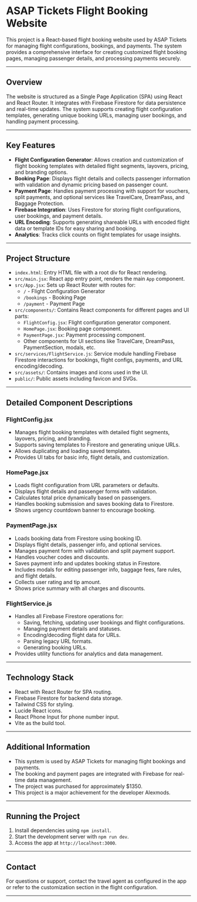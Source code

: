 # ASAP Tickets Flight Booking Website

This project is a React-based flight booking website used by ASAP Tickets for managing flight configurations, bookings, and payments. The system provides a comprehensive interface for creating customized flight booking pages, managing passenger details, and processing payments securely.

---

## Overview

The website is structured as a Single Page Application (SPA) using React and React Router. It integrates with Firebase Firestore for data persistence and real-time updates. The system supports creating flight configuration templates, generating unique booking URLs, managing user bookings, and handling payment processing.

---

## Key Features

- **Flight Configuration Generator**: Allows creation and customization of flight booking templates with detailed flight segments, layovers, pricing, and branding options.
- **Booking Page**: Displays flight details and collects passenger information with validation and dynamic pricing based on passenger count.
- **Payment Page**: Handles payment processing with support for vouchers, split payments, and optional services like TravelCare, DreamPass, and Baggage Protection.
- **Firebase Integration**: Uses Firestore for storing flight configurations, user bookings, and payment details.
- **URL Encoding**: Supports generating shareable URLs with encoded flight data or template IDs for easy sharing and booking.
- **Analytics**: Tracks click counts on flight templates for usage insights.

---

## Project Structure

- `index.html`: Entry HTML file with a root div for React rendering.
- `src/main.jsx`: React app entry point, renders the main `App` component.
- `src/App.jsx`: Sets up React Router with routes for:
  - `/` - Flight Configuration Generator
  - `/bookings` - Booking Page
  - `/payment` - Payment Page
- `src/components/`: Contains React components for different pages and UI parts:
  - `FlightConfig.jsx`: Flight configuration generator component.
  - `HomePage.jsx`: Booking page component.
  - `PaymentPage.jsx`: Payment processing component.
  - Other components for UI sections like TravelCare, DreamPass, PaymentSection, modals, etc.
- `src/services/FlightService.js`: Service module handling Firebase Firestore interactions for bookings, flight configs, payments, and URL encoding/decoding.
- `src/assets/`: Contains images and icons used in the UI.
- `public/`: Public assets including favicon and SVGs.

---

## Detailed Component Descriptions

### FlightConfig.jsx

- Manages flight booking templates with detailed flight segments, layovers, pricing, and branding.
- Supports saving templates to Firestore and generating unique URLs.
- Allows duplicating and loading saved templates.
- Provides UI tabs for basic info, flight details, and customization.

### HomePage.jsx

- Loads flight configuration from URL parameters or defaults.
- Displays flight details and passenger forms with validation.
- Calculates total price dynamically based on passengers.
- Handles booking submission and saves booking data to Firestore.
- Shows urgency countdown banner to encourage booking.

### PaymentPage.jsx

- Loads booking data from Firestore using booking ID.
- Displays flight details, passenger info, and optional services.
- Manages payment form with validation and split payment support.
- Handles voucher codes and discounts.
- Saves payment info and updates booking status in Firestore.
- Includes modals for editing passenger info, baggage fees, fare rules, and flight details.
- Collects user rating and tip amount.
- Shows price summary with all charges and discounts.

### FlightService.js

- Handles all Firebase Firestore operations for:
  - Saving, fetching, updating user bookings and flight configurations.
  - Managing payment details and statuses.
  - Encoding/decoding flight data for URLs.
  - Parsing legacy URL formats.
  - Generating booking URLs.
- Provides utility functions for analytics and data management.

---

## Technology Stack

- React with React Router for SPA routing.
- Firebase Firestore for backend data storage.
- Tailwind CSS for styling.
- Lucide React icons.
- React Phone Input for phone number input.
- Vite as the build tool.

---

## Additional Information

- This system is used by ASAP Tickets for managing flight bookings and payments.
- The booking and payment pages are integrated with Firebase for real-time data management.
- The project was purchased for approximately $1350.
- This project is a major achievement for the developer Alexmods.

---

## Running the Project

1. Install dependencies using `npm install`.
2. Start the development server with `npm run dev`.
3. Access the app at `http://localhost:3000`.

---

## Contact

For questions or support, contact the travel agent as configured in the app or refer to the customization section in the flight configuration.

---

